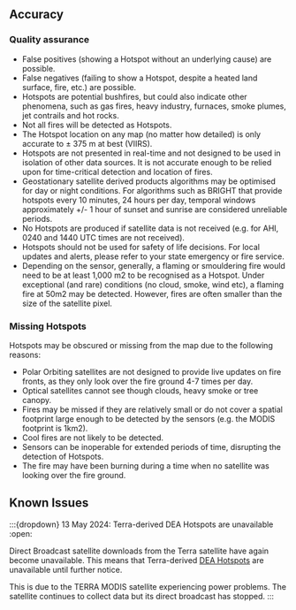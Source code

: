 ## Accuracy

### Quality assurance

* False positives (showing a Hotspot without an underlying cause) are possible. 
* False negatives (failing to show a Hotspot, despite a heated land surface, fire, etc.) are possible.  
* Hotspots are potential bushfires, but could also indicate other phenomena, such as gas fires, heavy industry, furnaces, smoke plumes, jet contrails and hot rocks.
* Not all fires will be detected as Hotspots.
* The Hotspot location on any map (no matter how detailed) is only accurate to ± 375 m at best (VIIRS).
* Hotspots are not presented in real-time and not designed to be used in isolation of other data sources. It is not accurate enough to be relied upon for time-critical detection and location of fires.
* Geostationary satellite derived products algorithms may be optimised for day or night conditions.  For algorithms such as BRIGHT that provide hotspots every 10 minutes, 24 hours per day, temporal windows approximately +/- 1 hour of sunset and sunrise are considered unreliable periods.
* No Hotspots are produced if satellite data is not received (e.g. for AHI, 0240 and 1440 UTC times are not received).
* Hotspots should not be used for safety of life decisions. For local updates and alerts, please refer to your state emergency or fire service.
* Depending on the sensor, generally, a flaming or smouldering fire would need to be at least 1,000 m2 to be recognised as a Hotspot. Under exceptional (and rare) conditions (no cloud, smoke, wind etc), a flaming fire at 50m2 may be detected. However, fires are often smaller than the size of the satellite pixel.

### Missing Hotspots

Hotspots may be obscured or missing from the map due to the following reasons:

* Polar Orbiting satellites are not designed to provide live updates on fire fronts, as they only look over the fire ground 4-7 times per day.
* Optical satellites cannot see though clouds, heavy smoke or tree canopy.  
* Fires may be missed if they are relatively small or do not cover a spatial footprint large enough to be detected by the sensors (e.g. the MODIS footprint is 1km2).  
* Cool fires are not likely to be detected.  
* Sensors can be inoperable for extended periods of time, disrupting the detection of Hotspots.  
* The fire may have been burning during a time when no satellite was looking over the fire ground.  

## Known Issues

:::{dropdown} 13 May 2024: Terra-derived DEA Hotspots are unavailable
:open:

Direct Broadcast satellite downloads from the Terra satellite have again become unavailable. This means that Terra-derived [DEA Hotspots](https://hotspots.dea.ga.gov.au/) are unavailable until further notice.

This is due to the TERRA MODIS satellite experiencing power problems. The satellite continues to collect data but its direct broadcast has stopped.
:::
